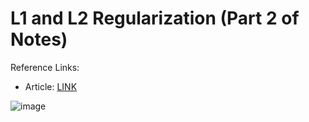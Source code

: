 # L1 and L2 Regularization (Part 2 of Notes)

Reference Links:
- Article: [LINK](https://www.analyticssteps.com/blogs/l2-and-l1-regularization-machine-learning?fbclid=IwAR1pkL-RKR0xkKkdXtC1Tjcqm7CRX-FTD64U-nwNZYm_qnP2HEhhUdx0wW8)

![image](https://user-images.githubusercontent.com/76818035/172478609-91be4d82-6c28-4cfe-925f-9833de9b4fc5.png)
